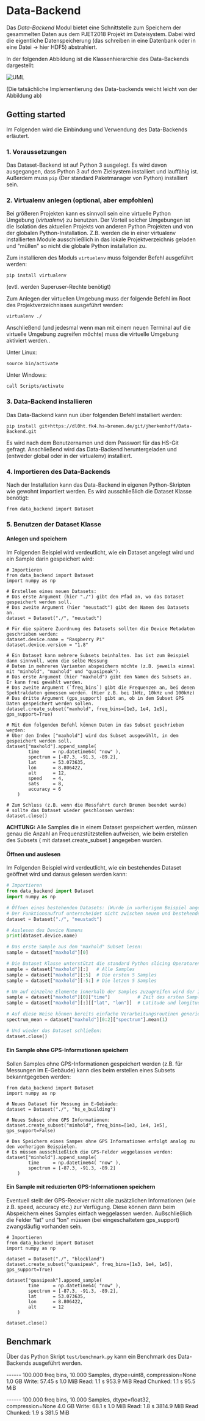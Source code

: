 # Data-Backend

Das *Data-Backend* Modul bietet eine Schnittstelle zum Speichern der gesammelten Daten
aus dem PJET2018 Projekt im Dateisystem. Dabei wird die eigentliche Datenspeicherung (das schreiben in eine Datenbank oder in eine Datei -> hier HDF5) abstrahiert.

In der folgenden Abbildung ist die Klassenhierarchie des Data-Backends dargestellt:

![UML](doc/uml.png)

(Die tatsächliche Implementierung des Data-backends weicht leicht von der Abbildung ab)

## Getting started
Im Folgenden wird die Einbindung und Verwendung des Data-Backends erläutert.

### 1. Voraussetzungen
Das Dataset-Backend ist auf Python 3 ausgelegt. Es wird davon ausgegangen, dass Python 3 auf
dem Zielsystem installiert und lauffähig ist.
Außerdem muss `pip` (Der standard Paketmanager von Python) installiert sein.


### 2. Virtualenv anlegen (optional, aber empfohlen)
Bei größeren Projekten kann es sinnvoll sein eine virtuelle Python Umgebung (*virtualenv*) zu benutzen.
Der Vorteil solcher Umgebungen ist die Isolation des aktuellen Projekts von anderen
Python Projekten und von der globalen Python-Installation. Z.B. werden die in einer
virtualenv installierten Module ausschließlich in das lokale Projektverzeichnis geladen
und "müllen" so nicht die globale Python installation zu.

Zum installieren des Moduls `virtuelenv` muss folgender Befehl ausgeführt werden:
```
pip install virtualenv
```
(evtl. werden Superuser-Rechte benötigt)

Zum Anlegen der virtuellen Umgebung muss der folgende Befehl im Root des
Projektverzeichnisses ausgeführt werden:
```
virtualenv ./
```

Anschließend (und jedesmal wenn man mit einem neuen Terminal auf die virtuelle Umgebung zugreifen möchte) muss die virtuelle Umgebung aktiviert werden..

Unter Linux:
```
source bin/activate
```

Unter Windows:
```
call Scripts/activate
```


### 3. Data-Backend installieren
Das Data-Backend kann nun über folgenden Befehl installiert werden:
```
pip install git+https://dl0ht.fk4.hs-bremen.de/git/jherkenhoff/Data-Backend.git
```
Es wird nach dem Benutzernamen und dem Passwort für das HS-Git gefragt. Anschließend wird das Data-Backend heruntergeladen und (entweder global oder in der virtualenv) installiert.

### 4. Importieren des Data-Backends
Nach der Installation kann das Data-Backend in eigenen Python-Skripten wie gewohnt importiert werden.
Es wird ausschließlich die Dataset Klasse benötigt:
```
from data_backend import Dataset
```

### 5. Benutzen der Dataset Klasse


#### Anlegen und speichern
Im Folgenden Beispiel wird verdeutlicht, wie ein Dataset angelegt wird und ein Sample darin gespeichert wird:

```
# Importieren
from data_backend import Dataset
import numpy as np

# Erstellen eines neuen Datasets:
# Das erste Argument (hier "./") gibt den Pfad an, wo das Dataset gespeichert werden soll.
# Das zweite Argument (hier "neustadt") gibt den Namen des Datasets an.
dataset = Dataset("./", "neustadt")

# Für die spätere Zuordnung des Datasets sollten die Device Metadaten geschrieben werden:
dataset.device.name = "Raspberry Pi"
dataset.device.version = "1.8"

# Ein Dataset kann mehrere Subsets beinhalten. Das ist zum Beispiel dann sinnvoll, wenn die selbe Messung
# Daten in mehreren Varianten abspeichern möchte (z.B. jeweils einmal mit "minhold", "maxhold" und "quasipeak").
# Das erste Argument (hier "maxhold") gibt den Namen des Subsets an. Er kann frei gewählt werden.
# Das zweite Argument (`freq_bins`) gibt die Frequenzen an, bei denen Spektraldaten gemessen werden. (Hier z.B. bei 1kHz, 10kHz und 100kHz)
# Das dritte Argument (gps_support) gibt an, ob in dem Subset GPS Daten gespeichert werden sollen.
dataset.create_subset("maxhold", freq_bins=[1e3, 1e4, 1e5], gps_support=True)

# Mit dem folgenden Befehl können Daten in das Subset geschrieben werden:
# Über den Index ["maxhold"] wird das Subset ausgewählt, in dem gespeichert werden soll.
dataset["maxhold"].append_sample(
        time     = np.datetime64( "now" ),
        spectrum = [-87.3, -91.3, -89.2],
        lat      = 53.073635,
        lon      = 8.806422,
        alt      = 12,
        speed    = 4,
        sats     = 8,
        accuracy = 6
    )

# Zum Schluss (z.B. wenn die Messfahrt durch Bremen beendet wurde)
# sollte das Dataset wieder geschlossen werden:
dataset.close()
```

**ACHTUNG:** Alle Samples die in einem Dataset gespeichert werden, müssen genau die Anzahl an Frequenzstützstellen aufweisen, wie beim erstellen des Subsets ( mit dataset.create_subset ) angegeben wurden.

#### Öffnen und auslesen
Im Folgenden Beispiel wird verdeutlicht, wie ein bestehendes Dataset geöffnet wird und daraus gelesen werden kann:

```python
# Importieren
from data_backend import Dataset
import numpy as np

# Öffnen eines bestehenden Datasets: (Wurde in vorherigem Beispiel angelegt)
# Der Funktionsaufruf unterscheidet nicht zwischen neuem und bestehendem Dataset
dataset = Dataset("./", "neustadt")

# Auslesen des Device Namens
print(dataset.device.name)

# Das erste Sample aus dem "maxhold" Subset lesen:
sample = dataset["maxhold"][0]

# Die Dataset Klasse unterstützt die standard Python slicing Operatoren:
sample = dataset["maxhold"][:]   # Alle Samples
sample = dataset["maxhold"][:5]  # Die ersten 5 Samples
sample = dataset["maxhold"][-5:] # Die letzen 5 Samples

# Um auf einzelne Elemente innerhalb der Samples zuzugreifen wird der Indexing Operator benutzt:
sample = dataset["maxhold"][0]["time"]          # Zeit des ersten Samples
sample = dataset["maxhold"][:][["lat", "lon"]]  # Latitude und longitude Elemente aller Samples

# Auf diese Weise können bereits einfache Verarbeitungsroutinen generiert werden:
spectrum_mean = dataset["maxhold"][0:2]["spectrum"].mean(1)

# Und wieder das Dataset schließen:
dataset.close()
```


#### Ein Sample ohne GPS-Informationen speichern
Sollen Samples ohne GPS-Informationen gespeichert werden (z.B. für Messungen im E-Gebäude) kann dies beim erstellen eines Subsets bekanntgegeben werden:
```
from data_backend import Dataset
import numpy as np

# Neues Dataset für Messung im E-Gebäude:
dataset = Dataset("./", "hs_e_building")

# Neues Subset ohne GPS Informationen:
dataset.create_subset("minhold", freq_bins=[1e3, 1e4, 1e5], gps_support=False)

# Das Speichern eines Sampes ohne GPS Informationen erfolgt analog zu den vorherigen Beispielen.
# Es müssen ausschließlich die GPS-Felder weggelassen werden:
dataset["minhold"].append_sample(
        time     = np.datetime64( "now" ),
        spectrum = [-87.3, -91.3, -89.2]
    )
```


#### Ein Sample mit reduzierten GPS-Informationen speichern
Eventuell stellt der GPS-Receiver nicht alle zusätzlichen Informationen (wie z.B. speed, accuracy etc.) zur Verfügung. Diese können dann beim Abspeichern eines Samples einfach weggelassen werden. Außschließlich die Felder "lat" und "lon" müssen (bei eingeschaltetem gps_support) zwangsläufig vorhanden sein.

```
# Importieren
from data_backend import Dataset
import numpy as np

dataset = Dataset("./", "blockland")
dataset.create_subset("quasipeak", freq_bins=[1e3, 1e4, 1e5], gps_support=True)

dataset["quasipeak"].append_sample(
        time     = np.datetime64( "now" ),
        spectrum = [-87.3, -91.3, -89.2],
        lat      = 53.073635,
        lon      = 8.806422,
        alt      = 12
    )

dataset.close()
```

## Benchmark

Über das Python Skript `test/benchmark.py` kann ein Benchmark des Data-Backends ausgeführt werden.

------ 100.000 freq bins, 10.000 Samples, dtype=uint8, compression=None
1.0 GB
Write: 57.45 s   1.0 MiB
Read: 1.1 s 953.9 MiB
Read Chunked: 1.1 s 95.5 MiB

------ 100.000 freq bins, 10.000 Samples, dtype=float32, compression=None
4.0 GB
Write: 68.1 s   1.0 MiB
Read: 1.8 s 3814.9 MiB
Read Chunked: 1.9 s 381.5 MiB
